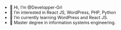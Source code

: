 - 👋 Hi, I’m @Developper-Grl
- 👀 I’m interested in React JS, WordPress, PHP, Python
- 🌱 I’m currently learning WordPress and React JS.
- 🔭 Master degree in information systems engineering.

<!---
Developper-Grl/Developper-Grl is a ✨ special ✨ repository because its `README.md` (this file) appears on your GitHub profile.
You can click the Preview link to take a look at your changes.
--->
